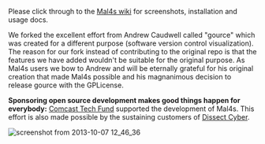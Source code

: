 Please click through to the [Mal4s wiki](https://github.com/secure411dotorg/OpenGL-Malicious-Host-Finder/wiki) for screenshots, installation and usage docs.



We forked the excellent effort from Andrew Caudwell called "gource" which was created for a different purpose (software version control visualization). The reason for our fork instead of contributing to the original repo is that the features we have added wouldn't be suitable for the original purpose. As Mal4s users we bow to Andrew and will be eternally grateful for his original creation that made Mal4s possible and his magnanimous decision to release gource with the GPLicense.

**Sponsoring open source development makes good things happen for everybody:** [Comcast Tech Fund](http://techfund.comcast.com) supported the development of Mal4s. This effort is also made possible by the sustaining customers of [Dissect Cyber](http://dissectcyber.com/).

![screenshot from 2013-10-07 12_46_36](https://f.cloud.github.com/assets/655557/1352135/b4ddf98e-3732-11e3-8fc3-7a661ab544b3.png)


